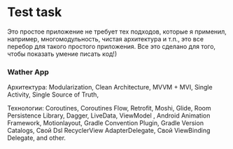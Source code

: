 # Test task
Это простое приложение не требует тех подходов, которые я применил, например, многомодульность, чистая архитектура и т.п., это все перебор для такого простого приложения. 
Все это сделано для того, чтобы показать умение писать код!)

### Wather App

 Архитектура:
  Modularization,
  Clean Architecture,
  MVVM + MVI,
  Single Activity,
  Single Source of Truth,
  
 Технологии:
  Coroutines,
  Coroutines Flow,
  Retrofit,
  Moshi,
  Glide,
  Room Persistence Library,
  Dagger,
  LiveData,
  ViewModel ,
  Android Animation Framework,
  Motionlayout,
  Gradle Convention Plugin,
  Gradle Version Catalogs,
  Свой Dsl RecyclerView AdapterDelegate,
  Свой ViewBinding Delegate,
  and other.
